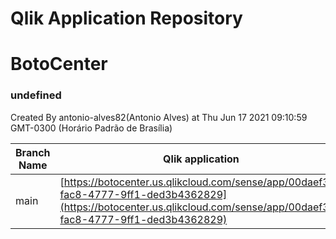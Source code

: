 # Qlik Application Repository 
# BotoCenter
### undefined
Created By antonio-alves82(Antonio Alves) at Thu Jun 17 2021 09:10:59 GMT-0300 (Horário Padrão de Brasília)

Branch Name|Qlik application
---|---
main|[https://botocenter.us.qlikcloud.com/sense/app/00daef39-fac8-4777-9ff1-ded3b4362829](https://botocenter.us.qlikcloud.com/sense/app/00daef39-fac8-4777-9ff1-ded3b4362829)